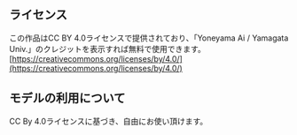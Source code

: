 ## ライセンス

この作品はCC BY 4.0ライセンスで提供されており、「Yoneyama Ai / Yamagata Univ.」のクレジットを表示すれば無料で使用できます。
[https://creativecommons.org/licenses/by/4.0/](https://creativecommons.org/licenses/by/4.0/)

## モデルの利用について

CC By 4.0ライセンスに基づき、自由にお使い頂けます。
